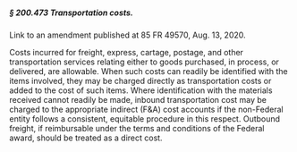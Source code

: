 ##### § 200.473 Transportation costs. #####

Link to an amendment published at 85 FR 49570, Aug. 13, 2020.

Costs incurred for freight, express, cartage, postage, and other transportation services relating either to goods purchased, in process, or delivered, are allowable. When such costs can readily be identified with the items involved, they may be charged directly as transportation costs or added to the cost of such items. Where identification with the materials received cannot readily be made, inbound transportation cost may be charged to the appropriate indirect (F&A) cost accounts if the non-Federal entity follows a consistent, equitable procedure in this respect. Outbound freight, if reimbursable under the terms and conditions of the Federal award, should be treated as a direct cost.